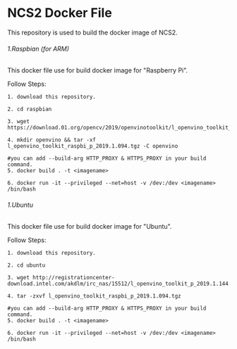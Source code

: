# NCS2 Docker File

This repository is used to build the docker image of NCS2.

###### 1.Raspbian (for ARM)

This docker file use for build docker image for "Raspberry Pi".

Follow Steps:

```
1. download this repository.

2. cd raspbian

3. wget https://download.01.org/opencv/2019/openvinotoolkit/l_openvino_toolkit_raspbi_p_2019.1.094.tgz

4. mkdir openvino && tar -xf l_openvino_toolkit_raspbi_p_2019.1.094.tgz -C openvino 

#you can add --build-arg HTTP_PROXY & HTTPS_PROXY in your build command.
5. docker build . -t <imagename>

6. docker run -it --privileged --net=host -v /dev:/dev <imagename> /bin/bash

```

###### 1.Ubuntu

This docker file use for build docker image for "Ubuntu".

Follow Steps:

```
1. download this repository.

2. cd ubuntu

3. wget http://registrationcenter-download.intel.com/akdlm/irc_nas/15512/l_openvino_toolkit_p_2019.1.144.tgz

4. tar -zxvf l_openvino_toolkit_raspbi_p_2019.1.094.tgz 

#you can add --build-arg HTTP_PROXY & HTTPS_PROXY in your build command.
5. docker build . -t <imagename>

6. docker run -it --privileged --net=host -v /dev:/dev <imagename> /bin/bash

```
